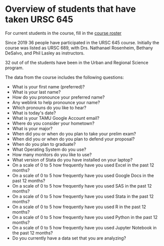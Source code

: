# Overview of students that have taken URSC 645

For current students in the course, fill in the [course roster](https://docs.google.com/spreadsheets/d/1HCtZfY-8l8dNZT2A8AUCcyr19sjrMTvny_U3qWobuGA/edit?usp=sharing)

Since 2019 36 people have participated in the URSC 645 course. 
Initially the course was listed as URSC 689, with Drs. Nathanael Rosenheim, Bethany DeSalvo, and Phil Lasley as instructors. 

32 out of  of the students have been in the Urban and Regional Science program. 

The data from the course includes the following questions:

- What is your first name (preferred)?
- What is your last name?
- How do you pronounce your preferred name?
- Any weblink to help pronounce your name?
- Which pronouns do you like to hear?
- What is today's date?
- What is your TAMU Google Account email?
- Where do you consider your hometown?
- What is your major?
- When did you or when do you plan to take your prelim exam?
- When did you or when do you plan to defend your proposal?
- When do you plan to graduate?
- What Operating System do you use? 
- How many monitors do you like to use?
- What version of Stata do you have installed on your laptop?
- On a scale of 0 to 5 how frequently have you used Excel in the past 12 months?
- On a scale of 0 to 5 how frequently have you used Google Docs in the past 12 months?
- On a scale of 0 to 5 how frequently have you used SAS in the past 12 months?
- On a scale of 0 to 5 how frequently have you used Stata in the past 12 months?
- On a scale of 0 to 5 how frequently have you used R in the past 12 months?
- On a scale of 0 to 5 how frequently have you used Python in the past 12 months?
- On a scale of 0 to 5 how frequently have you used Jupyter Notebook in the past 12 months?
- Do you currently have a data set that you are analyzing?